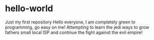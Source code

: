 # hello-world
Just my first repository
Hello everyone, I am completely green to programming, go easy on me!
Attempting to learn the jedi ways to grow fathers small local ISP 
and continue the fight against the evil empire!
